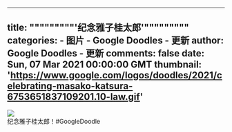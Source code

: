 
---
title: """""""""'纪念雅子桂太郎'"""""""""
categories: 
    - 图片
    - Google Doodles - 更新
author: Google Doodles - 更新
comments: false
date: Sun, 07 Mar 2021 00:00:00 GMT
thumbnail: 'https://www.google.com/logos/doodles/2021/celebrating-masako-katsura-6753651837109201.10-law.gif'
---

<div>   
<img src="https://www.google.com/logos/doodles/2021/celebrating-masako-katsura-6753651837109201.10-law.gif" referrerpolicy="no-referrer"><br>纪念雅子桂太郎！#GoogleDoodle  
</div>
            